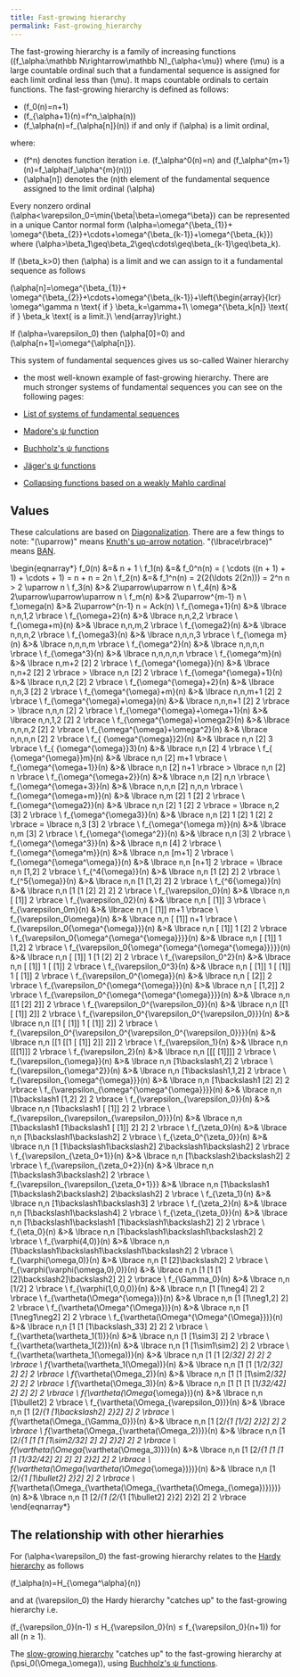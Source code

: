 ```yaml
---
title: Fast-growing hierarchy
permalink: Fast-growing_hierarchy
---
```












The fast-growing hierarchy is a family of increasing functions
\((f_\alpha:\mathbb N\rightarrow\mathbb N)_{\alpha<\mu}\)
where \(\mu\) is a large countable ordinal such that a fundamental
sequence is assigned for each limit ordinal less than \(\mu\). It
maps countable ordinals to certain functions. The fast-growing hierarchy
is defined as follows:

-   \(f_0(n)=n+1\)
-   \(f_{\alpha+1}(n)=f^n_\alpha(n)\)
-   \(f_\alpha(n)=f_{\alpha\[n\]}(n)\) if and only if
    \(\alpha\) is a limit ordinal,

where:

-   \(f^n\) denotes function iteration i.e. \(f_\alpha^0(n)=n\)
    and \(f_\alpha^{m+1}(n)=f_\alpha(f_\alpha^{m}(n))\)
-   \(\alpha\[n\]\) denotes the \(n\)th element of the fundamental
    sequence assigned to the limit ordinal \(\alpha\)

Every nonzero ordinal
\(\alpha<\varepsilon_0=\min\{\beta\|\beta=\omega^\beta\}\)
can be represented in a unique Cantor normal form
\(\alpha=\omega^{\beta_{1}}+
\omega^{\beta_{2}}+\cdots+\omega^{\beta_{k-1}}+\omega^{\beta_{k}}\)
where
\(\alpha>\beta_1\geq\beta_2\geq\cdots\geq\beta_{k-1}\geq\beta_k\).

If \(\beta_k>0\) then \(\alpha\) is a limit and we can assign
to it a fundamental sequence as follows

\(\alpha\[n\]=\omega^{\beta_{1}}+
\omega^{\beta_{2}}+\cdots+\omega^{\beta_{k-1}}+\left\{\begin{array}{lcr}
\omega^\gamma n \text{ if } \beta_k=\gamma+1\\
\omega^{\beta_k\[n\]} \text{ if } \beta_k \text{ is a limit.}\\
\end{array}\right.\)

  
If \(\alpha=\varepsilon_0\) then \(\alpha\[0\]=0\) and
\(\alpha\[n+1\]=\omega^{\alpha\[n\]}\).

This system of fundamental sequences gives us so-called Wainer hierarchy
- the most well-known example of fast-growing hierarchy. There are much
stronger systems of fundamental sequences you can see on the following
pages:

-   <a href="http://googology.wikia.com/wiki/List_of_systems_of_fundamental_sequences" class="external text">List of systems of fundamental sequences</a>
-   [Madore's ψ
    function](Madore%27s_%CF%88_function "Madore's ψ function")
-   [Buchholz's ψ
    functions](Buchholz%27s_%CF%88_functions "Buchholz's ψ functions")
-   [Jäger's ψ
    functions](J%C3%A4ger%27s_collapsing_functions_and_%CF%81-inaccessible_ordinals "Jäger's collapsing functions and ρ-inaccessible ordinals")
-   [Collapsing functions based on a weakly Mahlo
    cardinal](User_blog:Denis_Maksudov/Ordinal_functions_collapsing_the_least_weakly_Mahlo_cardinal;_a_system_of_fundamental_sequences "User blog:Denis Maksudov/Ordinal functions collapsing the least weakly Mahlo cardinal; a system of fundamental sequences")

## Values

These calculations are based on
[Diagonalization](Diagonalization "Diagonalization").
There are a few things to note: "\(\uparrow\)" means [Knuth's
up-arrow
notation](Knuth%27s_up-arrow_notation "Knuth's up-arrow notation").
"\(\lbrace\rbrace\)" means
[BAN](Bird%27s_array_notation "Bird's array notation").

\begin{eqnarray*} f_0(n) &=& n + 1 \\ f_1(n) &=& f_0^n(n) = (
\cdots ((n + 1) + 1) + \cdots + 1) = n + n = 2n \\ f_2(n) &=&
f_1^n(n) = 2(2(\ldots 2(2n))) = 2^n n > 2 \uparrow n \\ f_3(n)
&>& 2\uparrow\uparrow n \\ f_4(n) &>&
2\uparrow\uparrow\uparrow n \\ f_m(n) &>& 2\uparrow^{m-1} n
\\ f_\omega(n) &>& 2\uparrow^{n-1} n = Ack(n) \\
f_{\omega+1}(n) &>& \lbrace n,n,1,2 \rbrace \\
f_{\omega+2}(n) &>& \lbrace n,n,2,2 \rbrace \\
f_{\omega+m}(n) &>& \lbrace n,n,m,2 \rbrace \\ f_{\omega2}(n)
&>& \lbrace n,n,n,2 \rbrace \\ f_{\omega3}(n) &>& \lbrace
n,n,n,3 \rbrace \\ f_{\omega m}(n) &>& \lbrace n,n,n,m \rbrace
\\ f_{\omega^2}(n) &>& \lbrace n,n,n,n \rbrace \\
f_{\omega^3}(n) &>& \lbrace n,n,n,n,n \rbrace \\
f_{\omega^m}(n) &>& \lbrace n,m+2 \[2\] 2 \rbrace \\
f_{\omega^{\omega}}(n) &>& \lbrace n,n+2 \[2\] 2 \rbrace >
\lbrace n,n \[2\] 2 \rbrace \\ f_{\omega^{\omega}+1}(n) &>&
\lbrace n,n,2 \[2\] 2 \rbrace \\ f_{\omega^{\omega}+2}(n) &>&
\lbrace n,n,3 \[2\] 2 \rbrace \\ f_{\omega^{\omega}+m}(n) &>&
\lbrace n,n,m+1 \[2\] 2 \rbrace \\ f_{\omega^{\omega}+\omega}(n)
&>& \lbrace n,n,n+1 \[2\] 2 \rbrace > \lbrace n,n,n \[2\] 2
\rbrace \\ f_{\omega^{\omega}+\omega+1}(n) &>& \lbrace
n,n,1,2 \[2\] 2 \rbrace \\ f_{\omega^{\omega}+\omega2}(n) &>&
\lbrace n,n,n,2 \[2\] 2 \rbrace \\
f_{\omega^{\omega}+\omega^2}(n) &>& \lbrace n,n,n,n \[2\] 2
\rbrace \\ f_{ {\omega^{\omega}}2}(n) &>& \lbrace n,n \[2\] 3
\rbrace \\ f_{ {\omega^{\omega}}3}(n) &>& \lbrace n,n \[2\] 4
\rbrace \\ f_{ {\omega^{\omega}}m}(n) &>& \lbrace n,n \[2\] m+1
\rbrace \\ f_{\omega^{\omega+1}}(n) &>& \lbrace n,n \[2\] n+1
\rbrace > \lbrace n,n \[2\] n \rbrace \\
f_{\omega^{\omega+2}}(n) &>& \lbrace n,n \[2\] n,n \rbrace \\
f_{\omega^{\omega+3}}(n) &>& \lbrace n,n,n \[2\] n,n,n \rbrace
\\ f_{\omega^{\omega+m}}(n) &>& \lbrace n,m \[2\] 1 \[2\] 2
\rbrace \\ f_{\omega^{\omega2}}(n) &>& \lbrace n,n \[2\] 1
\[2\] 2 \rbrace = \lbrace n,2 \[3\] 2 \rbrace \\
f_{\omega^{\omega3}}(n) &>& \lbrace n,n \[2\] 1 \[2\] 1 \[2\] 2
\rbrace = \lbrace n,3 \[3\] 2 \rbrace \\ f_{\omega^{\omega
m}}(n) &>& \lbrace n,m \[3\] 2 \rbrace \\
f_{\omega^{\omega^2}}(n) &>& \lbrace n,n \[3\] 2 \rbrace \\
f_{\omega^{\omega^3}}(n) &>& \lbrace n,n \[4\] 2 \rbrace \\
f_{\omega^{\omega^m}}(n) &>& \lbrace n,n \[m+1\] 2 \rbrace \\
f_{\omega^{\omega^\omega}}(n) &>& \lbrace n,n \[n+1\] 2 \rbrace
= \lbrace n,n \[1,2\] 2 \rbrace \\ f_{^4{\omega}}(n) &>&
\lbrace n,n \[1 \[2\] 2\] 2 \rbrace \\ f_{^5{\omega}}(n) &>&
\lbrace n,n \[1 \[1,2\] 2\] 2 \rbrace \\ f_{^6{\omega}}(n) &>&
\lbrace n,n \[1 \[1 \[2\] 2\] 2\] 2 \rbrace \\
f_{\varepsilon_0}(n) &>& \lbrace n,n \[ \[1\]\] 2 \rbrace \\
f_{\varepsilon_02}(n) &>& \lbrace n,n \[ \[1\]\] 3 \rbrace \\
f_{\varepsilon_0m}(n) &>& \lbrace n,n \[ \[1\]\] m+1 \rbrace
\\ f_{\varepsilon_0\omega}(n) &>& \lbrace n,n \[ \[1\]\] n+1
\rbrace \\ f_{\varepsilon_0{\omega^{\omega}}}(n) &>& \lbrace
n,n \[ \[1\]\] 1 \[2\] 2 \rbrace \\
f_{\varepsilon_0{\omega^{\omega^{\omega}}}}(n) &>& \lbrace n,n
\[ \[1\]\] 1 \[1,2\] 2 \rbrace \\
f_{\varepsilon_0{\omega^{\omega^{\omega^{\omega}}}}}(n) &>&
\lbrace n,n \[ \[1\]\] 1 \[1 \[2\] 2\] 2 \rbrace \\
f_{\varepsilon_0^2}(n) &>& \lbrace n,n \[ \[1\]\] 1 \[ \[1\]\] 2
\rbrace \\ f_{\varepsilon_0^3}(n) &>& \lbrace n,n \[ \[1\]\] 1
\[ \[1\]\] 1 \[ \[1\]\] 2 \rbrace \\
f_{\varepsilon_0^{\omega}}(n) &>& \lbrace n,n \[ \[2\]\] 2
\rbrace \\ f_{\varepsilon_0^{\omega^{\omega}}}(n) &>&
\lbrace n,n \[ \[1,2\]\] 2 \rbrace \\
f_{\varepsilon_0^{\omega^{\omega^{\omega}}}}(n) &>& \lbrace
n,n \[\[1 \[2\] 2\]\] 2 \rbrace \\
f_{\varepsilon_0^{\varepsilon_0}}(n) &>& \lbrace n,n \[\[1 \[
\[1\]\] 2\]\] 2 \rbrace \\
f_{\varepsilon_0^{\varepsilon_0^{\varepsilon_0}}}(n) &>&
\lbrace n,n \[\[1 \[ \[1\]\] 1 \[ \[1\]\] 2\]\] 2 \rbrace \\
f_{\varepsilon_0^{\varepsilon_0^{\varepsilon_0^{\varepsilon_0}}}}(n)
&>& \lbrace n,n \[\[1 \[\[1 \[ \[1\]\] 2\]\] 2\]\] 2 \rbrace \\
f_{\varepsilon_1}(n) &>& \lbrace n,n \[\[\[1\]\]\] 2 \rbrace
\\ f_{\varepsilon_2}(n) &>& \lbrace n,n \[\[\[ \[1\]\]\]\] 2
\rbrace \\ f_{\varepsilon_{\omega}}(n) &>& \lbrace n,n
\[1\backslash1,2\] 2 \rbrace \\ f_{\varepsilon_{\omega^2}}(n)
&>& \lbrace n,n \[1\backslash1,1,2\] 2 \rbrace \\
f_{\varepsilon_{\omega^{\omega}}}(n) &>& \lbrace n,n
\[1\backslash1 \[2\] 2\] 2 \rbrace \\
f_{\varepsilon_{\omega^{\omega^{\omega}}}}(n) &>& \lbrace n,n
\[1\backslash1 \[1,2\] 2\] 2 \rbrace \\
f_{\varepsilon_{\varepsilon_0}}(n) &>& \lbrace n,n
\[1\backslash1 \[ \[1\]\] 2\] 2 \rbrace \\
f_{\varepsilon_{\varepsilon_{\varepsilon_0}}}(n) &>& \lbrace
n,n \[1\backslash1 \[1\backslash1 \[ \[1\]\] 2\] 2\] 2 \rbrace \\
f_{\zeta_0}(n) &>& \lbrace n,n \[1\backslash1\backslash2\] 2
\rbrace \\ f_{\zeta_0^{\zeta_0}}(n) &>& \lbrace n,n \[1
\[1\backslash1\backslash2\] 2\backslash1\backslash2\] 2 \rbrace
\\ f_{\varepsilon_{\zeta_0+1}}(n) &>& \lbrace n,n
\[1\backslash2\backslash2\] 2 \rbrace \\
f_{\varepsilon_{\zeta_0+2}}(n) &>& \lbrace n,n
\[1\backslash3\backslash2\] 2 \rbrace \\
f_{\varepsilon_{\varepsilon_{\zeta_0+1}}} &>& \lbrace n,n
\[1\backslash1 \[1\backslash2\backslash2\] 2\backslash2\] 2 \rbrace
\\ f_{\zeta_1}(n) &>& \lbrace n,n \[1\backslash1\backslash3\]
2 \rbrace \\ f_{\zeta_2}(n) &>& \lbrace n,n
\[1\backslash1\backslash4\] 2 \rbrace \\
f_{\zeta_{\zeta_0}}(n) &>& \lbrace n,n
\[1\backslash1\backslash1 \[1\backslash1\backslash2\] 2\] 2 \rbrace
\\ f_{\eta_0}(n) &>& \lbrace n,n
\[1\backslash1\backslash1\backslash2\] 2 \rbrace \\
f_{\varphi(4,0)}(n) &>& \lbrace n,n
\[1\backslash1\backslash1\backslash1\backslash2\] 2 \rbrace \\
f_{\varphi(\omega,0)}(n) &>& \lbrace n,n \[1 \[2\]\backslash2\]
2 \rbrace \\ f_{\varphi(\varphi(\omega,0),0)}(n) &>& \lbrace
n,n \[1 \[1 \[1 \[2\]\backslash2\]\backslash2\] 2\] 2 \rbrace \\
f_{\Gamma_0}(n) &>& \lbrace n,n \[1/2\] 2 \rbrace \\
f_{\varphi(1,0,0,0)}(n) &>& \lbrace n,n \[1 \[1\neg4\] 2\] 2
\rbrace \\ f_{\vartheta(\Omega^{\omega})}(n) &>& \lbrace n,n
\[1 \[1\neg1,2\] 2\] 2 \rbrace \\
f_{\vartheta(\Omega^{\Omega})}(n) &>& \lbrace n,n \[1
\[1\neg1\neg2\] 2\] 2 \rbrace \\
f_{\vartheta(\Omega^{\Omega^{\Omega}})}(n) &>& \lbrace n,n \[1
\[1 \[1\backslash_33\] 2\] 2\] 2 \rbrace \\
f_{\vartheta(\vartheta_1(1))}(n) &>& \lbrace n,n \[1 \[1\sim3\]
2\] 2 \rbrace \\ f_{\vartheta(\vartheta_1(2))}(n) &>& \lbrace
n,n \[1 \[1\sim1\sim2\] 2\] 2 \rbrace \\
f_{\vartheta(\vartheta_1(\omega))}(n) &>& \lbrace n,n \[1 \[1
\[2/_32\] 2\] 2\] 2 \rbrace \\
f_{\vartheta(\vartheta_1(\Omega))}(n) &>& \lbrace n,n \[1 \[1
\[1/2/_32\] 2\] 2\] 2 \rbrace \\ f_{\vartheta(\Omega_2)}(n)
&>& \lbrace n,n \[1 \[1 \[1\sim2/_32\] 2\] 2\] 2 \rbrace \\
f_{\vartheta(\Omega_3)}(n) &>& \lbrace n,n \[1 \[1 \[1
\[1/_32/_42\] 2\] 2\] 2\] 2 \rbrace \\
f_{\vartheta(\Omega_{\omega})}(n) &>& \lbrace n,n
\[1\bullet2\] 2 \rbrace \\
f_{\vartheta(\Omega_{\varepsilon_0})}(n) &>& \lbrace n,n \[1
\[2/_{1 \[1\backslash2\] 2}2\] 2\] 2 \rbrace \\
f_{\vartheta(\Omega_{\Gamma_0})}(n) &>& \lbrace n,n \[1
\[2/_{1 \[1/2\] 2}2\] 2\] 2 \rbrace \\
f_{\vartheta(\Omega_{\vartheta(\Omega_2)})}(n) &>& \lbrace
n,n \[1 \[2/_{1 \[1 \[1 \[1\sim2/_32\] 2\] 2\] 2}2\] 2\] 2 \rbrace
\\ f_{\vartheta(\Omega_{\vartheta(\Omega_3)})}(n) &>&
\lbrace n,n \[1 \[2/_{1 \[1 \[1 \[1 \[1/_32/_42\] 2\] 2\] 2\] 2}2\]
2\] 2 \rbrace \\
f_{\vartheta(\Omega_{\vartheta(\Omega_{\omega})})}(n) &>&
\lbrace n,n \[1 \[2/_{1 \[1\bullet2\] 2}2\] 2\] 2 \rbrace \\
f_{\vartheta(\Omega_{\vartheta(\Omega_{\vartheta(\Omega_{\omega})})})}(n)
&>& \lbrace n,n \[1 \[2/_{1 \[2/_{1 \[1\bullet2\] 2}2\] 2}2\] 2\]
2 \rbrace \end{eqnarray*}

## The relationship with other hierarhies

For \(\alpha<\varepsilon_0\) the fast-growing hierarchy relates
to the [Hardy
hierarchy](Hardy_hierarchy "Hardy hierarchy")
as follows

\(f_\alpha(n)=H_{\omega^\alpha}(n)\)

and at \(\varepsilon_0\) the Hardy hierarchy "catches up" to the
fast-growing hierarchy i.e.

\(f_{\varepsilon_0}(n-1) ≤ H_{\varepsilon_0}(n) ≤
f_{\varepsilon_0}(n+1)\) for all \(n ≥ 1\).

The [slow-growing
hierarchy](Slow-growing_hierarchy "Slow-growing hierarchy")
"catches up" to the fast-growing hierarchy at
\(\psi_0(\Omega_\omega)\), using [Buchholz's ψ
functions](Buchholz%27s_%CF%88_functions "Buchholz's ψ functions").


